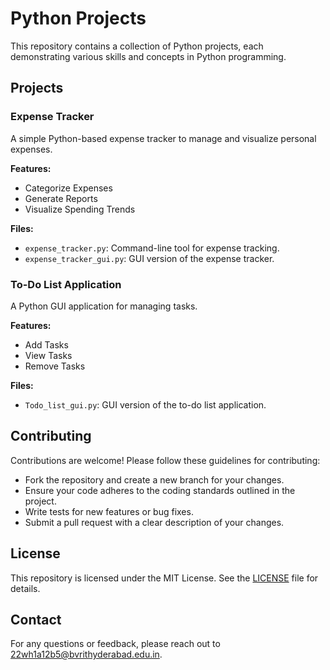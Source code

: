 # Python Projects

This repository contains a collection of Python projects, each demonstrating various skills and concepts in Python programming.

## Projects

### Expense Tracker

A simple Python-based expense tracker to manage and visualize personal expenses.

**Features:**
- Categorize Expenses
- Generate Reports
- Visualize Spending Trends

**Files:**
- `expense_tracker.py`: Command-line tool for expense tracking.
- `expense_tracker_gui.py`: GUI version of the expense tracker.

### To-Do List Application

A Python GUI application for managing tasks.

**Features:**
- Add Tasks
- View Tasks
- Remove Tasks

**Files:**
- `Todo_list_gui.py`: GUI version of the to-do list application.

## Contributing

Contributions are welcome! Please follow these guidelines for contributing:
- Fork the repository and create a new branch for your changes.
- Ensure your code adheres to the coding standards outlined in the project.
- Write tests for new features or bug fixes.
- Submit a pull request with a clear description of your changes.

## License


This repository is licensed under the MIT License. See the [LICENSE](LICENSE) file for details.

## Contact

For any questions or feedback, please reach out to [22wh1a12b5@bvrithyderabad.edu.in](mailto:22wh1a12b5@bvrithyderabad.edu.in).
